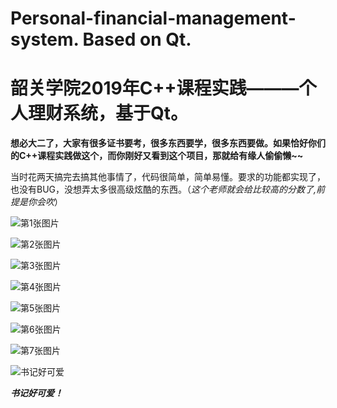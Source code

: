 # Personal-financial-management-system. Based on Qt.

# 韶关学院2019年C++课程实践———个人理财系统，基于Qt。


**想必大二了，大家有很多证书要考，很多东西要学，很多东西要做。如果恰好你们的C++课程实践做这个，而你刚好又看到这个项目，那就给有缘人偷偷懒~~**

当时花两天搞完去搞其他事情了，代码很简单，简单易懂。要求的功能都实现了，也没有BUG，没想弄太多很高级炫酷的东西。（*这个老师就会给比较高的分数了,前提是你会吹*）

![第1张图片](https://github.com/RaidenLily/Personal-financial-management-system/blob/master/screenshot/1.png)

![第2张图片](https://github.com/RaidenLily/Personal-financial-management-system/blob/master/screenshot/3.png)

![第3张图片](https://github.com/RaidenLily/Personal-financial-management-system/blob/master/screenshot/6.png)

![第4张图片](https://github.com/RaidenLily/Personal-financial-management-system/blob/master/screenshot/7.png)

![第5张图片](https://github.com/RaidenLily/Personal-financial-management-system/blob/master/screenshot/8.png)

![第6张图片](https://github.com/RaidenLily/Personal-financial-management-system/blob/master/screenshot/10.png)

![第7张图片](https://github.com/RaidenLily/Personal-financial-management-system/blob/master/screenshot/11.png)

![书记好可爱](https://github.com/RaidenLily/Personal-financial-management-system/blob/master/screenshot/15.png)

***书记好可爱！***
